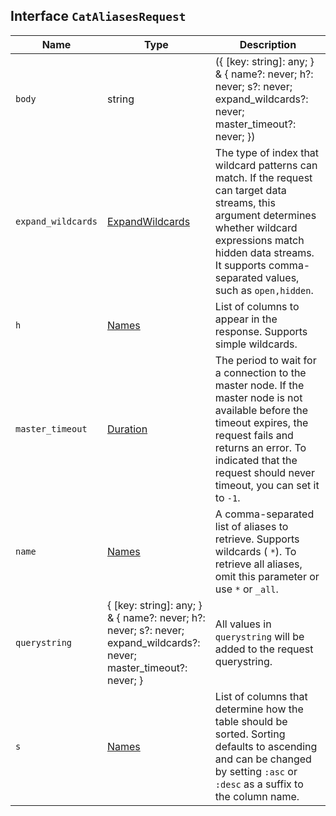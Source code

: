 ## Interface `CatAliasesRequest`

| Name | Type | Description |
| - | - | - |
| `body` | string | ({ [key: string]: any; } & { name?: never; h?: never; s?: never; expand_wildcards?: never; master_timeout?: never; }) | All values in `body` will be added to the request body. |
| `expand_wildcards` | [ExpandWildcards](./ExpandWildcards.md) | The type of index that wildcard patterns can match. If the request can target data streams, this argument determines whether wildcard expressions match hidden data streams. It supports comma-separated values, such as `open,hidden`. |
| `h` | [Names](./Names.md) | List of columns to appear in the response. Supports simple wildcards. |
| `master_timeout` | [Duration](./Duration.md) | The period to wait for a connection to the master node. If the master node is not available before the timeout expires, the request fails and returns an error. To indicated that the request should never timeout, you can set it to `-1`. |
| `name` | [Names](./Names.md) | A comma-separated list of aliases to retrieve. Supports wildcards ( `*`). To retrieve all aliases, omit this parameter or use `*` or `_all`. |
| `querystring` | { [key: string]: any; } & { name?: never; h?: never; s?: never; expand_wildcards?: never; master_timeout?: never; } | All values in `querystring` will be added to the request querystring. |
| `s` | [Names](./Names.md) | List of columns that determine how the table should be sorted. Sorting defaults to ascending and can be changed by setting `:asc` or `:desc` as a suffix to the column name. |
